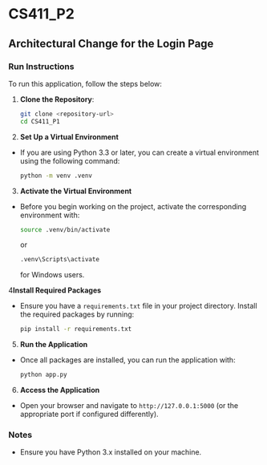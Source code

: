 # CS411_P2

## Architectural Change for the Login Page

### Run Instructions

To run this application, follow the steps below:

1. **Clone the Repository**:
   ```bash
   git clone <repository-url>
   cd CS411_P1
    ```
2. **Set Up a Virtual Environment**

* If you are using Python 3.3 or later, you can create a virtual environment using the following command:
  
  ```bash
  python -m venv .venv
  ```

3. **Activate the Virtual Environment**
* Before you begin working on the project, activate the corresponding environment with:
    ```bash
    source .venv/bin/activate
    ```
    or
    ```bash
    .venv\Scripts\activate
    ```
    for Windows users.

4**Install Required Packages**
* Ensure you have a `requirements.txt` file in your project directory. Install the required packages by running:

  ```bash
  pip install -r requirements.txt
    ```
5. **Run the Application**
* Once all packages are installed, you can run the application with:
    ```bash
    python app.py
    ```
  
6. **Access the Application**
* Open your browser and navigate to `http://127.0.0.1:5000` (or the appropriate port if configured differently).

### Notes

* Ensure you have Python 3.x installed on your machine.
